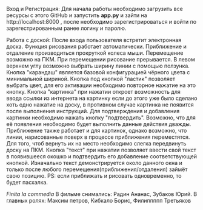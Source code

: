 Вход и Регистрация: Для начала работы необходимо загрузить все ресурсы с этого GitHub и запустить **app.py** и зайти на http://localhost:8000 , после необходимо зарегистрироваться и войти по зарегестрированным ранее логину и паролю. 

Работа с доской: После входа пользователя встретит электронная доска. Функция рисования работает автоматически. Приближение и отдаление производиться прокруткой колеса мыши. Перемещение возможно на ПКМ. При перемещении рисование прерывается. В левом верхнем углу возможно выбрать ширину линии с помощью ползунка. Кнопка "карандаш" является базовой конфигурацией чёрного цвета с минимальной шириной. Кнопка под кнопкой "ластик" позволяет выбрать цвет, для его активации необходимо повторное нажатие на это кнопку. Кнопка "картинка" при нажатии откроет возможность для ввода ссылки из интернета на картинку если до этого уже было сделано хоть одно нажатие на доску, в противном случае картинка не появится после выполнения инструкций. Для подтверждения и добавления картинки необходимо нажать кнопку "подтвердить". Возможно, что для её появления необходимо будет выполнить данные действия дважды. Приближение также работает и для картинок, однако возможно, что линии, нарисованные поверх в процессе приближения переместятся. Для того, чтоб вернуть их на место необходимо слегка передвинуть доску на ПКМ. Кнопка "текст" при нажатии позволяет ввести свой текст в появившееся окошко и подтвердить его добавление соответствующей кнопкой. Изначально текст демонстрируется около данного окна и только после любого перемещения(приближения/отдаления) займёт свою позицию.
PS: если приближать и рисовать одновременно, то будет пасхалка.

*Finita la commedia*
В фильме снимались: Радин Ананас, Зубаков Юрий. В главных ролях: Максим петров, Кибкало Борис, Филиппппп Третьяков
